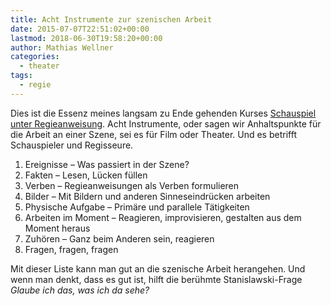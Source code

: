 ```yaml
---
title: Acht Instrumente zur szenischen Arbeit
date: 2015-07-07T22:51:02+00:00
lastmod: 2018-06-30T19:58:20+00:00
author: Mathias Wellner
categories:
  - theater
tags:
  - regie
---
```

Dies ist die Essenz meines langsam zu Ende gehenden Kurses <a href="http://zes-info.ch/ZES/Kurs_Schauspielen_unter_Regieanweisung.html" title="Schauspielen unter Regieanweisung" target="_blank">Schauspiel unter Regieanweisung</a>. Acht Instrumente, oder sagen wir Anhaltspunkte für die Arbeit an einer Szene, sei es für Film oder Theater. Und es betrifft Schauspieler und Regisseure. 
<!--more-->

1. Ereignisse &ndash; Was passiert in der Szene?
2. Fakten &ndash; Lesen, Lücken füllen
3. Verben &ndash; Regieanweisungen als Verben formulieren
4. Bilder &ndash; Mit Bildern und anderen Sinneseindrücken arbeiten
5. Physische Aufgabe &ndash; Primäre und parallele Tätigkeiten
6. Arbeiten im Moment &ndash; Reagieren, improvisieren, gestalten aus dem Moment heraus
7. Zuhören &ndash; Ganz beim Anderen sein, reagieren
8. Fragen, fragen, fragen

Mit dieser Liste kann man gut an die szenische Arbeit herangehen. Und wenn man denkt, dass es gut ist, hilft die berühmte Stanislawski-Frage _Glaube ich das, was ich da sehe?_